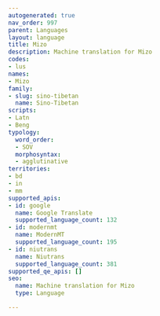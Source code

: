 ```yaml
---
autogenerated: true
nav_order: 997
parent: Languages
layout: language
title: Mizo
description: Machine translation for Mizo
codes:
- lus
names:
- Mizo
family:
- slug: sino-tibetan
  name: Sino-Tibetan
scripts:
- Latn
- Beng
typology:
  word_order:
  - SOV
  morphosyntax:
  - agglutinative
territories:
- bd
- in
- mm
supported_apis:
- id: google
  name: Google Translate
  supported_language_count: 132
- id: modernmt
  name: ModernMT
  supported_language_count: 195
- id: niutrans
  name: Niutrans
  supported_language_count: 381
supported_qe_apis: []
seo:
  name: Machine translation for Mizo
  type: Language

---
```


